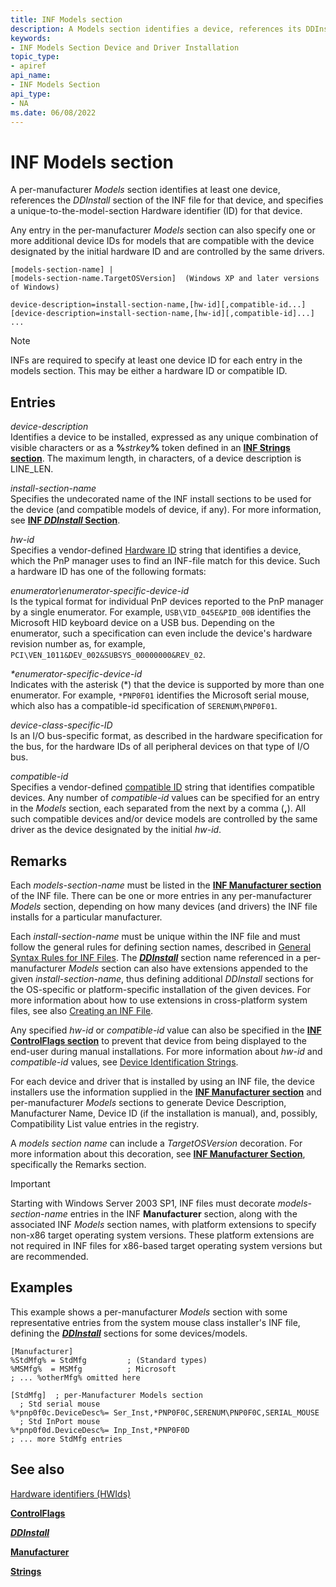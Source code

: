 ```yaml
---
title: INF Models section
description: A Models section identifies a device, references its DDInstall section, and specifies a hardware identifier for the device.
keywords:
- INF Models Section Device and Driver Installation
topic_type:
- apiref
api_name:
- INF Models Section
api_type:
- NA
ms.date: 06/08/2022
---
```


# INF Models section

A per-manufacturer _Models_ section identifies at least one device, references the _DDInstall_ section of the INF file for that device, and specifies a unique-to-the-model-section Hardware identifier (ID) for that device.

Any entry in the per-manufacturer _Models_ section can also specify one or more additional device IDs for models that are compatible with the device designated by the initial hardware ID and are controlled by the same drivers.

```inf
[models-section-name] |
[models-section-name.TargetOSVersion]  (Windows XP and later versions of Windows)

device-description=install-section-name,[hw-id][,compatible-id...]
[device-description=install-section-name,[hw-id][,compatible-id]...] ...
```

> [!NOTE]
> INFs are required to specify at least one device ID for each entry in the models section.  This may be either a hardware ID or compatible ID.

## Entries

_device-description_  
Identifies a device to be installed, expressed as any unique combination of visible characters or as a **%**_strkey_**%** token defined in an [**INF Strings section**](inf-strings-section.md). The maximum length, in characters, of a device description is LINE_LEN.

_install-section-name_  
Specifies the undecorated name of the INF install sections to be used for the device (and compatible models of device, if any). For more information, see [**INF _DDInstall_ Section**](inf-ddinstall-section.md).

_hw-id_  
Specifies a vendor-defined [Hardware ID](hardware-ids.md) string that identifies a device, which the PnP manager uses to find an INF-file match for this device. Such a hardware ID has one of the following formats:

_enumerator\enumerator-specific-device-id_  
Is the typical format for individual PnP devices reported to the PnP manager by a single enumerator. For example, `USB\VID_045E&PID_00B` identifies the Microsoft HID keyboard device on a USB bus. Depending on the enumerator, such a specification can even include the device's hardware revision number as, for example, `PCI\VEN_1011&DEV_002&SUBSYS_00000000&REV_02`.

_*enumerator-specific-device-id_  
Indicates with the asterisk (*) that the device is supported by more than one enumerator. For example, `*PNP0F01` identifies the Microsoft serial mouse, which also has a compatible-id specification of `SERENUM\PNP0F01`.

_device-class-specific-ID_  
Is an I/O bus-specific format, as described in the hardware specification for the bus, for the hardware IDs of all peripheral devices on that type of I/O bus.

_compatible-id_  
Specifies a vendor-defined [compatible ID](compatible-ids.md) string that identifies compatible devices. Any number of _compatible-id_ values can be specified for an entry in the _Models_ section, each separated from the next by a comma (**,**). All such compatible devices and/or device models are controlled by the same driver as the device designated by the initial _hw-id_.

## Remarks

Each _models-section-name_ must be listed in the [**INF Manufacturer section**](inf-manufacturer-section.md) of the INF file. There can be one or more entries in any per-manufacturer _Models_ section, depending on how many devices (and drivers) the INF file installs for a particular manufacturer.

Each _install-section-name_ must be unique within the INF file and must follow the general rules for defining section names, described in [General Syntax Rules for INF Files](general-syntax-rules-for-inf-files.md). The [**_DDInstall_**](inf-ddinstall-section.md) section name referenced in a per-manufacturer _Models_ section can also have extensions appended to the given _install-section-name_, thus defining additional _DDInstall_ sections for the OS-specific or platform-specific installation of the given devices. For more information about how to use extensions in cross-platform system files, see also [Creating an INF File](overview-of-inf-files.md).

Any specified _hw-id_ or _compatible-id_ value can also be specified in the [**INF ControlFlags section**](inf-controlflags-section.md) to prevent that device from being displayed to the end-user during manual installations. For more information about _hw-id_ and _compatible-id_ values, see [Device Identification Strings](device-identification-strings.md).

For each device and driver that is installed by using an INF file, the device installers use the information supplied in the [**INF Manufacturer section**](inf-manufacturer-section.md) and per-manufacturer _Models_ sections to generate Device Description, Manufacturer Name, Device ID (if the installation is manual), and, possibly, Compatibility List value entries in the registry.

A _models section name_ can include a _TargetOSVersion_ decoration. For more information about this decoration, see [**INF Manufacturer Section**](inf-manufacturer-section.md), specifically the Remarks section.

> [!IMPORTANT]
> Starting with Windows Server 2003 SP1, INF files must decorate _models-section-name_ entries in the INF **Manufacturer** section, along with the associated INF _Models_ section names, with platform extensions to specify non-x86 target operating system versions. These platform extensions are not required in INF files for x86-based target operating system versions but are recommended.

## Examples

This example shows a per-manufacturer _Models_ section with some representative entries from the system mouse class installer's INF file, defining the [**_DDInstall_**](inf-ddinstall-section.md) sections for some devices/models.

```inf
[Manufacturer]
%StdMfg% = StdMfg         ; (Standard types)
%MSMfg%  = MSMfg          ; Microsoft
; ... %otherMfg% omitted here

[StdMfg]  ; per-Manufacturer Models section 
  ; Std serial mouse
%*pnp0f0c.DeviceDesc%= Ser_Inst,*PNP0F0C,SERENUM\PNP0F0C,SERIAL_MOUSE
  ; Std InPort mouse
%*pnp0f0d.DeviceDesc%= Inp_Inst,*PNP0F0D
; ... more StdMfg entries 
```

## See also

[Hardware identifiers (HWIds)](hardware-ids.md)

[**ControlFlags**](inf-controlflags-section.md)

[**_DDInstall_**](inf-ddinstall-section.md)

[**Manufacturer**](inf-manufacturer-section.md)

[**Strings**](inf-strings-section.md)
